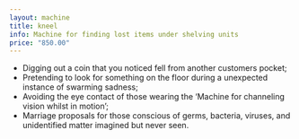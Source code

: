 ```yaml
---
layout: machine
title: kneel
info: Machine for finding lost items under shelving units
price: "850.00"
---
```

- Digging out a coin that you noticed fell from another customers pocket;
- Pretending to look for something on the floor during a unexpected instance of swarming sadness;
- Avoiding the eye contact of those wearing the ‘Machine for channeling vision whilst in motion’;
- Marriage proposals for those conscious of germs, bacteria, viruses, and unidentified matter imagined but never seen.
